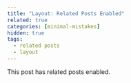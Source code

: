 ```yaml
---
title: "Layout: Related Posts Enabled"
related: true
categories: [minimal-mistakes]
hidden: true
tags:
  - related posts
  - layout
---
```


This post has related posts enabled.
